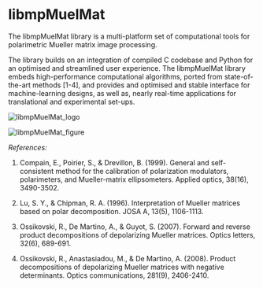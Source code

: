 # libmpMuelMat
The libmpMuelMat library is a multi-platform set of computational tools for polarimetric Mueller matrix image processing.

The library builds on an integration of compiled C codebase and Python for an optimised and streamlined user experience.
The libmpMuelMat library embeds high-performance computational algorithms, ported from state-of-the-art methods [1-4], and provides and optimised and stable interface for machine-learning designs, as well as, nearly real-time applications for translational and experimental set-ups.


![libmpMuelMat_logo](https://user-images.githubusercontent.com/35454056/190458107-ceac50e6-29dc-49b9-a319-2d29d30ccc8d.png)


![libmpMuelMat_figure](https://user-images.githubusercontent.com/35454056/190457954-cfc9c019-52fa-46e1-8d5f-db7802dd41ac.png)


*References:*

1. Compain, E., Poirier, S., & Drevillon, B. (1999). General and self-consistent method for the calibration of polarization modulators, polarimeters, and Mueller-matrix ellipsometers. Applied optics, 38(16), 3490-3502.

2. Lu, S. Y., & Chipman, R. A. (1996). Interpretation of Mueller matrices based on polar decomposition. JOSA A, 13(5), 1106-1113.

3. Ossikovski, R., De Martino, A., & Guyot, S. (2007). Forward and reverse product decompositions of depolarizing Mueller matrices. Optics letters, 32(6), 689-691.

4. Ossikovski, R., Anastasiadou, M., & De Martino, A. (2008). Product decompositions of depolarizing Mueller matrices with negative determinants. Optics communications, 281(9), 2406-2410.
